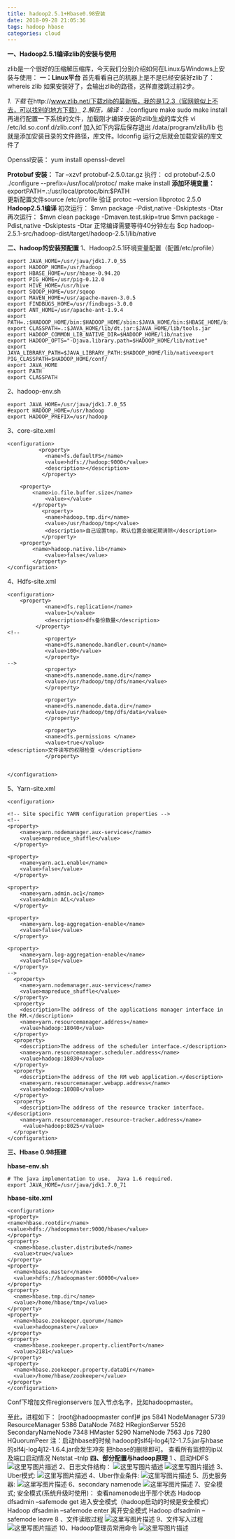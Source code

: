 ```yaml
---
title: hadoop2.5.1+Hbase0.98安装
date: 2018-09-28 21:05:36
tags: hadoop hbase
categories: cloud
---
```

**一、Hadoop2.5.1编译zlib的安装与使用**

zlib是一个很好的压缩解压缩库，今天我们分别介绍如何在Linux与Windows上安装与使用：
**一：Linux平台**
首先看看自己的机器上是不是已经安装好zlib了：
whereis zlib
如果安装好了，会输出zlib的路径，这样直接跳过前2步。

*1.	下载*
在http://www.zlib.net/下载zlib的最新版，我的是1.2.3（官网貌似上不去，可以找别的地方下载）
*2.解压，编译：*
./configure
make
sudo make install
再进行配置一下系统的文件，加载刚才编译安装的zlib生成的库文件
 vi /etc/ld.so.conf.d/zlib.conf
加入如下内容后保存退出
/data/program/zlib/lib
也就是添加安装目录的文件路径，库文件。ldconfig  运行之后就会加载安装的库文件了

Openssl安装：
yum install openssl-devel

**Protobuf 安装：**
Tar –xzvf protobuf-2.5.0.tar.gz
执行：
   cd protobuf-2.5.0
   ./configure --prefix=/usr/local/protoc/
   make
   make install
**添加环境变量：**
exportPATH=.:/usr/local/protoc/bin:$PATH  
更新配置文件source /etc/profile
   验证 protoc –version    libprotoc 2.5.0
**Hadoop2.5.1编译**
 初次运行：
    $mvn package -Pdist,native -Dskiptests -Dtar   
    再次运行：
    $mvn clean package -Dmaven.test.skip=true
    $mvn package -Pdist,native -Dskiptests -Dtar
    正常编译需要等待40分钟左右
$cp hadoop-2.5.1-src/hadoop-dist/target/hadoop-2.5.1/lib/native

**二、hadoop的安装预配置**
1、Hadoop2.5.1环境变量配置（配置/etc/profile）

```
export JAVA_HOME=/usr/java/jdk1.7.0_55
export HADOOP_HOME=/usr/hadoop
export HBASE_HOME=/usr/hbase-0.94.20
export PIG_HOME=/usr/pig-0.12.0
export HIVE_HOME=/usr/hive
export SQOOP_HOME=/usr/sqoop
export MAVEN_HOME=/usr/apache-maven-3.0.5
export FINDBUGS_HOME=/usr/findbugs-3.0.0
export ANT_HOME=/usr/apache-ant-1.9.4
export PATH=.:$HADOOP_HOME/bin:$HADOOP_HOME/sbin:$JAVA_HOME/bin:$HBASE_HOME/bin:$PIG_HOME/bin:$HIVE_HOME/bin:$SQOOP_HOME:$PATH:$MAVEN_HOME/bin:/usr/local/protoc/bin:/usr/local/zlib/lib:$FINDBUGS_HOME/bin:$ANT_HOME/bin
export CLASSPATH=.:$JAVA_HOME/lib/dt.jar:$JAVA_HOME/lib/tools.jar
export HADOOP_COMMON_LIB_NATIVE_DIR=$HADOOP_HOME/lib/native
export HADOOP_OPTS="-Djava.library.path=$HADOOP_HOME/lib/native"
export	JAVA_LIBRARY_PATH=$JAVA_LIBRARY_PATH:$HADOOP_HOME/lib/nativeexport PIG_CLASSPATH=$HADOOP_HOME/conf/
export JAVA_HOME
export PATH
export CLASSPATH

```
2、hadoop-env.sh

```
export JAVA_HOME=/usr/java/jdk1.7.0_55
#export HADOOP_HOME=/usr/hadoop
export HADOOP_PREFIX=/usr/hadoop

```
3、core-site.xml

```
<configuration>
          <property>        
            <name>fs.defaultFS</name>        
            <value>hdfs://hadoop:9000</value>   
            <description></description>   
           </property>    

	<property>
	    <name>io.file.buffer.size</name>        
            <value></value>   
        </property>              
           <property>        
            <name>hadoop.tmp.dir</name>       
            <value>/usr/hadoop/tmp</value>   
            <description>自己设置tmp，默认位置会被定期清除</description>             
           </property>
	<property>
	    <name>hadoop.native.lib</name>        
            <value>false</value>   
        </property>
</configuration>

```
4、Hdfs-site.xml

```
<configuration>
	<property>  
            <name>dfs.replication</name>    
            <value>1</value>  
            <description>dfs备份数量</description>    
         </property>
<!--
            <property>    
            <name>dfs.namenode.handler.count</name>    
            <value>100</value>    
            </property>
-->
            <property>    
            <name>dfs.namenode.name.dir</name>    
            <value>/usr/hadoop/tmp/dfs/name</value>    
            </property>

            <property>    
            <name>dfs.namenode.data.dir</name>    
            <value>/usr/hadoop/tmp/dfs/data</value>      
            </property>

            <property>    
            <name>dfs.permissions </name>    
            <value>true</value>     
<description>文件读写的权限检查 </description>  
            </property>


</configuration>

```
5、Yarn-site.xml

```
<configuration>

<!-- Site specific YARN configuration properties -->
<!--
<property>   
    <name>yarn.nodemanager.aux-services</name>   
    <value>mapreduce_shuffle</value>     
  </property>

<property>   
    <name>yarn.ac1.enable</name>   
    <value>false</value>     
  </property>

<property>   
    <name>yarn.admin.ac1</name>   
    <value>Admin ACL</value>     
  </property>

<property>   
    <name>yarn.log-aggregation-enable</name>   
    <value>false</value>     
  </property>

<property>   
    <name>yarn.log-aggregation-enable</name>   
    <value>false</value>     
  </property>
-->
  <property>   
    <name>yarn.nodemanager.aux-services</name>   
    <value>mapreduce_shuffle</value>     
  </property>         
  <property>  
    <description>The address of the applications manager interface in the RM.</description>           
    <name>yarn.resourcemanager.address</name>             
    <value>hadoop:18040</value>               
  </property>  
  <property>   
    <description>The address of the scheduler interface.</description>   
    <name>yarn.resourcemanager.scheduler.address</name>     
    <value>hadoop:18030</value>       
  </property>  
  <property>   
    <description>The address of the RM web application.</description>   
    <name>yarn.resourcemanager.webapp.address</name>     
    <value>hadoop:18088</value>       
  </property>  
  <property>   
    <description>The address of the resource tracker interface.</description>   
    <name>yarn.resourcemanager.resource-tracker.address</name>     
     <value>hadoop:8025</value>      
  </property>  
</configuration>

```
**三、Hbase 0.98搭建**

**hbase-env.sh**

```
# The java implementation to use.  Java 1.6 required.
export JAVA_HOME=/usr/java/jdk1.7.0_71

```
**hbase-site.xml**

```
<configuration>
<property>
<name>hbase.rootdir</name>
<value>hdfs://hadoopmaster:9000/hbase</value>
</property>
<property>  
  <name>hbase.cluster.distributed</name>  
  <value>true</value>  
</property>  
<property>  
  <name>hbase.master</name>  
  <value>hdfs://hadoopmaster:60000</value>  
</property>  
<property>  
  <name>hbase.tmp.dir</name>  
  <value>/home/hbase/tmp</value>  
</property>  
<property>  
  <name>hbase.zookeeper.quorum</name>  
  <value>hadoopmaster</value>  
</property>  
<property>  
  <name>hbase.zookeeper.property.clientPort</name>  
  <value>2181</value>  
</property>  
<property>  
  <name>hbase.zookeeper.property.dataDir</name>  
  <value>/home/hbase/zookeeper</value>
</property>
</configuration>

```
Conf下增加文件regionservers 加入节点名字，比如hadoopmaster。

至此，进程如下：
[root@hadoopmaster conf]# jps
5841 NodeManager
5739 ResourceManager
5386 DataNode
7482 HRegionServer
5526 SecondaryNameNode
7348 HMaster
5290 NameNode
7563 Jps
7280 HQuorumPeer
注：启动hbase的时候 hadoop的slf4j-log4j12-1.7.5.jar与hbase 的slf4j-log4j12-1.6.4.jar会发生冲突 把hbase的删除即可。
查看所有监控的ip以及端口启动情况
Netstat –tnlp
**四、部分配置与hadoop原理**
1 、启动HDFS
![这里写图片描述](20151211140929829.png)
2、日志文件结构：
![这里写图片描述](20151211140958933.png)
![这里写图片描述](20151211141028540.png)
3、Uber模式:
![这里写图片描述](20151211141128852.png)
4、Uber作业条件:
![这里写图片描述](20151211141159862.png)
5、历史服务器:
![这里写图片描述](20151211141228405.png)
6、secondary namenode
![这里写图片描述](20151211142336518.png)
7、安全模式;
	安全模式(系统升级时使用)：
	查看namenode出于那个状态
	Hadoop dfsadmin –safemode  get
	进入安全模式（hadoop启动的时候是安全模式）
	Hadoop dfsadmin –safemode enter
	离开安全模式
	Hadoop dfsadmin –safemode leave
8 、文件读取过程
![这里写图片描述](20151211142510437.png)
9、文件写入过程
![这里写图片描述](20151211142610720.png)
10、Hadoop管理员常用命令
![这里写图片描述](20151211142652408.png)
